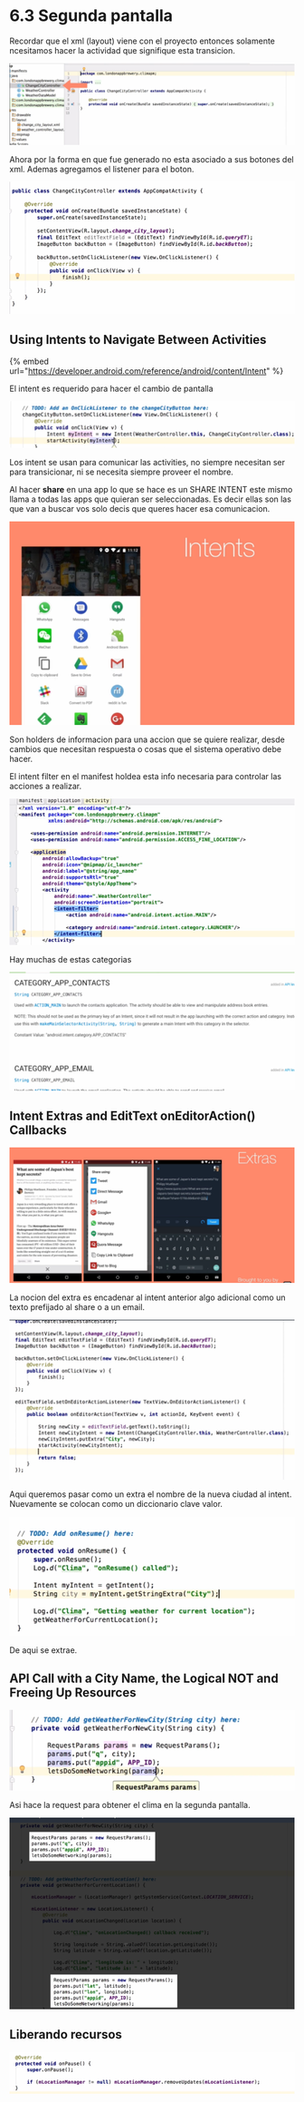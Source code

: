 # 6.3 Segunda pantalla

Recordar que el xml \(layout\) viene con el proyecto entonces solamente ncesitamos hacer la actividad que signifique esta transicion.

![](../../.gitbook/assets/imagen%20%28875%29.png)

Ahora por la forma en que fue generado no esta asociado a sus botones del xml. Ademas agregamos el listener para el boton.

![](../../.gitbook/assets/imagen%20%28863%29.png)

## Using Intents to Navigate Between Activities

{% embed url="https://developer.android.com/reference/android/content/Intent" %}

El intent es requerido para hacer el cambio de pantalla

![](../../.gitbook/assets/imagen%20%28917%29.png)

Los intent se usan para comunicar las activities, no siempre necesitan ser para transicionar, ni se necesita siempre proveer el nombre.

Al hacer **share** en una app lo que se hace es un SHARE INTENT este mismo llama a todas las apps que quieran ser seleccionadas. Es decir ellas son las que van a buscar vos solo decis que queres hacer esa comunicacion.

![](../../.gitbook/assets/imagen%20%28867%29.png)

Son holders de informacion para una accion que se quiere realizar, desde cambios que necesitan respuesta o cosas que el sistema operativo debe hacer.

El intent filter en el manifest holdea esta info necesaria para controlar las acciones a realizar.

![](../../.gitbook/assets/imagen%20%28857%29.png)



Hay muchas de estas categorias

![](../../.gitbook/assets/imagen%20%28881%29.png)

## Intent Extras and EditText onEditorAction\(\) Callbacks

![](../../.gitbook/assets/imagen%20%28844%29.png)

La nocion del extra es encadenar al intent anterior algo adicional como un texto prefijado al share o a un email.

![](../../.gitbook/assets/imagen%20%28843%29.png)

Aqui queremos pasar como un extra el nombre de la nueva ciudad al intent. Nuevamente se colocan como un diccionario clave valor.

![](../../.gitbook/assets/imagen%20%28834%29.png)

De aqui se extrae.

## API Call with a City Name, the Logical NOT and Freeing Up Resources

![](../../.gitbook/assets/imagen%20%28845%29.png)

Asi hace la request para obtener el clima en la segunda pantalla.

![](../../.gitbook/assets/imagen%20%28899%29.png)

## Liberando recursos

![](../../.gitbook/assets/imagen%20%28838%29.png)



